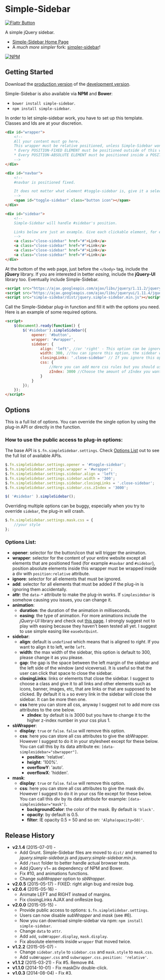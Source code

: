 # Simple-Sidebar
[![Flattr Button](https://button.flattr.com/flattr-badge-large.png)](https://flattr.com/submit/auto?user_id=dcdeiv&url=https%3A%2F%2Fgithub.com%2Fdcdeiv%2Fsimple-sidebar)

A simple jQuery sidebar.

* [Simple-Sidebar Home Page](http://dcdeiv.github.io/simple-sidebar)
* A *much more simpler* fork: [simpler-sidebar](http://www.github.com/dcdeiv/simpler-sidebar)!

[![NPM](https://nodei.co/npm/simple-sidebar.png)](https://nodei.co/npm/simple-sidebar/)

## Getting Started
Download the [production version][min] of the [development version][max].

[min]: https://raw.github.com/dcdeiv/simple-sidebar/master/dist/simple-sidebar.min.js
[max]: https://raw.github.com/dcdeiv/simple-sidebar/master/dist/simple-sidebar.js

Simple-Sidebar is also available via **NPM** and **Bower**:

* `bower install simple-sidebar`.
* `npm install simple-sidebar`.

In order to let simple-sidebar work, you have to set up this template. Classes and Ids are at your discretion.

```html
<div id="wrapper">
	<!--
	All your content must go here.
	This wrapper must be relative positioned, unless Simple-Sidebar won't work properely.
	* Every POSITION-FIXED ELEMENT must be positioned outside of this wrapper.
	* Every POSITION-ABSOLUTE ELEMENT must be positioned inside a POSITION-RELATIVE div.
	-->
</div>

<div id="navbar">
	<!--
	#navbar is positioned fixed.

	It does not matter what element #toggle-sidebar is, give it a selector (in this example #toggle-sidebar).
	-->
	<span id="toggle-sidebar" class="button icon"></span>
</div>

<div id="sidebar">
	<!--
	Simple-Sidebar will handle #sidebar's position.

	Links below are just an example. Give each clickable element, for example links, a class to trigger the closing animation.
	-->
	<a class="close-sidebar" href="#">Link</a>
	<a class="close-sidebar" href="#">Link</a>
	<a class="close-sidebar" href="#">Link</a>
	<a class="close-sidebar" href="#">Link</a>
</div>
```

At the bottom of the web page, just before the `</body>` tag, include the **jQuery** library. If you are interested in better *easing*, include the **jQuery-UI** library too. Eventually include Simple-Sidebar.

```html
<script src="https://ajax.googleapis.com/ajax/libs/jquery/1.11.2/jquery.min.js"></script>
<script src="https://ajax.googleapis.com/ajax/libs/jqueryui/1.11.4/jquery-ui.min.js"></script>
<script src="simple-sidebar/dist/jquery.simple-sidebar.min.js"></script>
```

Call the Simple-Sidebar plug-in function and fill it with the options you need. Here is an example of some required options.

```html
<script>
	$(document).ready(function() {
		$('#sidebar').simpleSidebar({
			opener: '#button',
	        wrapper: '#wrapper',
	        sidebar: {
	            align: 'left', //or 'right' - This option can be ignored, the sidebar will automatically align to right.
	            width: 300, //You can ignore this option, the sidebar will automatically size itself to 300px.
	            closingLinks: '.close-sidebar' // If you ignore this option, the plug-in will look for all links and this can be buggy. Choose a class for every object inside the sidebar that once clicked will close the sidebar.
	            css: {
	                //Here you can add more css rules but you should use your own stylesheet.
	                zIndex: 3000 //Choose the amount of zIndex you want. It must be the higher zIndex number.
	            }
        	}
		});
	});
</script>
```

## Options
This is a full list of options.
You can override the single option by using the plug-in API or directly in the function.

### How to use the public access to plug-in options:
The base API is `$.fn.simpleSidebar.settings`. Check [Options List](#options-list) out to see the full list of available APIs.

```javascript
$.fn.simpleSidebar.settings.opener = '#toggle-sidebar';
$.fn.simpleSidebar.settings.wrapper = '#wrapper';
$.fn.simpleSidebar.settings.sidebar.align = 'left';
$.fn.simpleSidebar.settings.sidebar.width = '300';
$.fn.simpleSidebar.settings.sidebar.closingLinks = '.close-sidebar';
$.fn.simpleSidebar.settings.sidebar.css.zIndex = '3000';

$( '#sidebar' ).simpleSidebar();
```

Overriding multiple options can be buggy, especially when you try to override `sidebar`, the plug-in will crash.

```javascript
$.fn.simpleSidebar.settings.mask.css = {
	//your style
};
```

### Options List:
* **opener**: selector for the button/icon that will trigger the animation.
* **wrapper**: selector for the content of your entire website except all elements that are positioned fixed (for example `#navbar` and `#sidebar`), position absolute elements inside this wrapper must be wrapped inside a div with `position:relative` attribute.
* **ignore**: selector for all elements that must be ignored.
* **add**: selector for all elements that must be added if the plug-in is ignoring them accidentally.
* **attr**: the `data-*` attribute to make the plug-in works. If `simplesidebar` is somehow causing you issues, you can change it.
* **animation**:
  * **duration**: the duration of the animation in milliseconds.
  * **easing**: the type of animation. For more animations include the *jQuery-UI* library and check out [this page](https://jqueryui.com/easing/). I strongly suggest not to play with easing because they haven't been tested all yet. I suggest to use simple easing like `easeOutQuint`.
* **sidebar**:
  * **align**: default is `undefined` which means that is aligned to *right*. If you want to align it to left, write `left`.
  * **width**: the max width of the sidebar, this option is default to 300, please change it as you please.
  * **gap**: the gap is the space between the left margin of the sidebar and the left side of the window (and viceversa). It is useful so that the user can click that space to close the sidebar.
  * **closingLinks**: links or elements that close the sidebar. I suggest to choose a class and give it to all links and other elements such as icons, banner, images, etc, that are links or that are supposed to be clicked. By default it is `a` so every link in the sidebar will close the sidebar. It can be more then one.
  * **css** here you can store all css, anyway I suggest not to add more css attributes to the one below.
    * **zIndex**: by default is is 3000 but you have to change it to the higher z-index number in your css plus 1.
* **sbWrapper**:
  * **display**: `true` or `false`. `false` will remove this option.
  * **css**: here you can store all css attributes to give the sbWrapper. However I suggest to do it in your stylesheet except for these below. You can call this by its data attribute ex: `[data-simplesidebar="sbwrapper"]`.
    * **position**: 'relative'.
    * **height**: '100%'.
    * **overflowY**: 'auto'.
    * **overflowX**: 'hidden'.
* **mask**:
  * **display**: `true` or `false`. `false` will remove this option.
  * **css**: here you can store all css attributes to give the mask div. However I suggest to do it in your css file except for these below. You can call this div by its data attribute for example: `[data-simplesidebar="mask"]`.
    * **backgroundColor**: the color of the mask. By default is `'black'`.
    * **opacity**: by default is 0.5.
    * **filter**: IE opacity 0.5 = 50 and so on: `'Alpha(opacity=50)'`.

## Release History

* **v2.1.4** (2015-07-01) -
  * Add Grunt. Simple-Sidebar files are moved to `dist/` and renamed to *jquery.simple-sidebar.js* and *jquery.simple-sidebar.min.js*.
  * Add `/test` folder to better handle actual browser tests.
  * Add jQuery v1~ as dependency of NPM and Bower.
  * Fix #10, and animations functions.
  * Change *subWrapper* option to *sbWrapper*.
* **v2.0.5** (2015-05-17) - FIXED: right align bug and resize bug.
* **v2.0.4** (2015-05-16) -
  * Animate LEFT and RIGHT instead of margins.
  * Fix closingLinks AJAX and onResize bug.
* **v2.0.0** (2015-05-15) -
  * Provide public access to options: `$.fn.simpleSidebar.settings`.
  * Users can now disable *subWrapper* and *mask* (see #6).
  * Now you can download simple-sidebar via npm: `npm install simple-sidebar`.
  * Change `data` to `attr`.
  * Add `add`, `subWrapper.display`, `mask.display`.
  * Fix absolute elements inside `wrapper` that moved twice.
* **v1.2.2** (2015-05-07) -
  * Change `sidebar.style` to `sidebar.css` and `mask.style` to `mask.css`.
  * Add `subWrapper.css` and `subwrapper.css.position: 'relative'`.
* **v1.1.2** (2015-03-21) - Fix #5. Remove #4.
* **v1.1.0** (2014-10-01) - Fix maskDiv double-click.
* **v1.0.3** (2014-08-04) - Fix #3.
